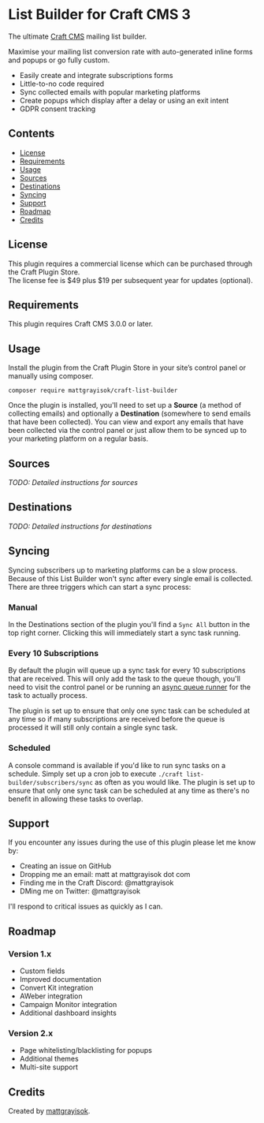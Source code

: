 # List Builder for Craft CMS 3

The ultimate [Craft CMS](https://craftcms.com/) mailing list builder.

Maximise your mailing list conversion rate with auto-generated inline forms and popups or go fully custom.


* Easily create and integrate subscriptions forms
* Little-to-no code required
* Sync collected emails with popular marketing platforms
* Create popups which display after a delay or using an exit intent
* GDPR consent tracking

## Contents

- [License](#license)
- [Requirements](#installation)
- [Usage](#usage)
- [Sources](#sources)
- [Destinations](#destinations)
- [Syncing](#syncing)
- [Support](#support)
- [Roadmap](#roadmap)
- [Credits](#credits)

## License

This plugin requires a commercial license which can be purchased through the Craft Plugin Store.  
The license fee is $49 plus \$19 per subsequent year for updates (optional).

## Requirements

This plugin requires Craft CMS 3.0.0 or later.

## Usage

Install the plugin from the Craft Plugin Store in your site’s control panel or manually using composer.

```
composer require mattgrayisok/craft-list-builder
```

Once the plugin is installed, you'll need to set up a **Source** (a method of collecting emails) and optionally a **Destination** (somewhere to send emails that have been collected). You can view and export any emails that have been collected via the control panel or just allow them to be synced up to your marketing platform on a regular basis.

## Sources

*TODO: Detailed instructions for sources*

## Destinations

*TODO: Detailed instructions for destinations*

## Syncing

Syncing subscribers up to marketing platforms can be a slow process. Because of this List Builder won't sync after every single email is collected. There are three triggers which can start a sync process:

### Manual

In the Destinations section of the plugin you'll find a `Sync All` button in the top right corner. Clicking this will immediately start a sync task running.

### Every 10 Subscriptions

By default the plugin will queue up a sync task for every 10 subscriptions that are received. This will only add the task to the queue though, you'll need to visit the control panel or be running an [async queue runner](https://github.com/ostark/craft-async-queue) for the task to actually process.

The plugin is set up to ensure that only one sync task can be scheduled at any time so if many subscriptions are received before the queue is processed it will still only contain a single sync task.

### Scheduled

A console command is available if you'd like to run sync tasks on a schedule. Simply set up a cron job to execute `./craft list-builder/subscribers/sync` as often as you would like. The plugin is set up to ensure that only one sync task can be scheduled at any time as there's no benefit in allowing these tasks to overlap.

## Support

If you encounter any issues during the use of this plugin please let me know by:

* Creating an issue on GitHub
* Dropping me an email: matt at mattgrayisok dot com
* Finding me in the Craft Discord: @mattgrayisok
* DMing me on Twitter: @mattgrayisok

I'll respond to critical issues as quickly as I can.

## Roadmap

### Version 1.x

- Custom fields
- Improved documentation
- Convert Kit integration
- AWeber integration
- Campaign Monitor integration
- Additional dashboard insights

### Version 2.x

- Page whitelisting/blacklisting for popups
- Additional themes
- Multi-site support


## Credits

Created by [mattgrayisok](https://mattgrayisok.com/).
